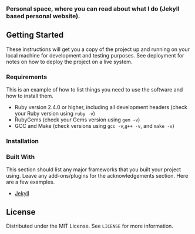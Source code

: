 ### Personal space, where you can read about what I do (Jekyll based personal website).

<!-- GETTING STARTED -->
## Getting Started

These instructions will get you a copy of the project up and running on your local machine for development and testing purposes. See deployment for notes on how to deploy the project on a live system.

### Requirements

This is an example of how to list things you need to use the software and how to install them.
* Ruby version 2.4.0 or higher, including all development headers (check your Ruby version using ```ruby -v```)
* RubyGems (check your Gems version using ```gem -v```)
* GCC and Make (check versions using ```gcc -v```,```g++ -v```, and ```make -v```)

### Installation

### Built With

This section should list any major frameworks that you built your project using. Leave any add-ons/plugins for the acknowledgements section. Here are a few examples.
* [Jekyll](https://jekyllrb.com/)

<!-- LICENSE -->
## License

Distributed under the MIT License. See `LICENSE` for more information.
